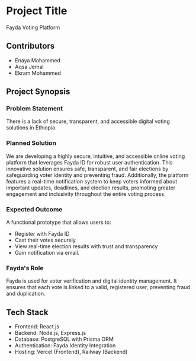 # Project Title
Fayda Voting Platform

## Contributors
- Enaya Mohammed
- Aqsa Jemal
- Ekram Mohammed

## Project Synopsis

### Problem Statement
There is a lack of secure, transparent, and accessible digital voting solutions in Ethiopia.

### Planned Solution
We are developing a highly secure, intuitive, and accessible online voting platform that leverages Fayda ID for robust user authentication. This innovative solution ensures safe, transparent, and fair elections by safeguarding voter identity and preventing fraud. Additionally, the platform features a real-time notification system to keep voters informed about important updates, deadlines, and election results, promoting greater engagement and inclusivity throughout the entire voting process.

### Expected Outcome
A functional prototype that allows users to:
- Register with Fayda ID
- Cast their votes securely
- View real-time election results with trust and transparency
- Gain notification via email.

### Fayda's Role
Fayda is used for voter verification and digital identity management. It ensures that each vote is linked to a valid, registered user, preventing fraud and duplication.

## Tech Stack
- Frontend: React.js
- Backend: Node.js, Express.js
- Database: PostgreSQL with Prisma ORM
- Authentication: Fayda Identity Integration
- Hosting: Vercel (Frontend), Railway (Backend)
